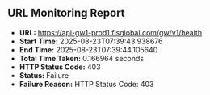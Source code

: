 ## URL Monitoring Report

- **URL:** https://api-gw1-prod1.fisglobal.com/gw/v1/health
- **Start Time:** 2025-08-23T07:39:43.938676
- **End Time:** 2025-08-23T07:39:44.105640
- **Total Time Taken:** 0.166964 seconds
- **HTTP Status Code:** 403
- **Status:** Failure
- **Failure Reason:** HTTP Status Code: 403
